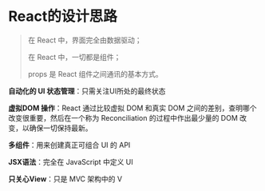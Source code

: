 # React的设计思路

> 在 React 中，界面完全由数据驱动；
>
> 在 React 中，一切都是组件；
>
> props 是 React 组件之间通讯的基本方式。

**自动化的 UI 状态管理**：只需关注UI所处的最终状态

**虚拟DOM 操作**：React 通过比较虚拟 DOM 和真实 DOM 之间的差别，查明哪个改变很重要，然后在一个称为 Reconciliation 的过程中作出最少量的 DOM 改变，以确保一切保持最新。

**多组件**：用来创建真正可组合 UI 的 API

**JSX语法**：完全在 JavaScript 中定义 UI

**只关心View**：只是 MVC 架构中的 V
